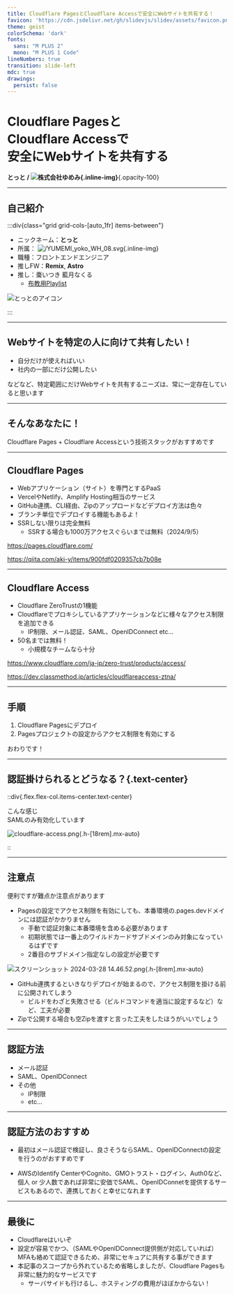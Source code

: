 ```yaml
---
title: Cloudflare PagesとCloudflare Accessで安全にWebサイトを共有する！
favicon: 'https://cdn.jsdelivr.net/gh/slidevjs/slidev/assets/favicon.png'
theme: geist
colorSchema: 'dark'
fonts:
  sans: "M PLUS 2"
  mono: "M PLUS 1 Code"
lineNumbers: true
transition: slide-left
mdc: true
drawings:
  persist: false
---
```


# Cloudflare Pagesと<br>Cloudflare Accessで<br>安全にWebサイトを共有する

**とっと / ![株式会社ゆめみ](/YUMEMI_yoko_WH_08.svg){.inline-img}**{.opacity-100}

---

## 自己紹介

:::div{class="grid grid-cols-[auto_1fr] items-between"}

- ニックネーム：**とっと**
- 所属： ![/YUMEMI_yoko_WH_08.svg](/YUMEMI_yoko_WH_08.svg){.inline-img}
- 職種：フロントエンドエンジニア
- 推しFW：**Remix**, **Astro**
- 推し：<tamu>棗いつき</tamu> <nakutya>藍月なくる</nakutya>
  - [布教用Playlist](https://music.youtube.com/playlist?list=PLou8tAEUf2ouel_LDAvj5fMi6Kzb2EYfM&si=yBpASHEsVbyDM-UM)

![とっとのアイコン](https://blogger.googleusercontent.com/img/b/R29vZ2xl/AVvXsEj8jkLUdX62rBSF0DpJbWNxeUnEqmwHsy-L0FYI_DfF7Hbv8i74385AGc5wY57nVD8LKVjh_RC1FapEinm4tcGdr5SAtjxTNAb2oPMT8fF-TjDtreQIF5zLX8PyqSsR8SSmN7qdGMvartw/s800/character_program_shutdown.png)

:::

---

## Webサイトを特定の人に向けて共有したい！

- 自分だけが使えればいい
- 社内の一部にだけ公開したい

などなど、特定範囲にだけWebサイトを共有するニーズは、常に一定存在していると思います

---

## そんなあなたに！

Cloudflare Pages + Cloudflare Accessという技術スタックがおすすめです

---

## Cloudflare Pages

- Webアプリケーション（サイト）を専門とするPaaS
- VercelやNetlify、Amplify Hosting相当のサービス
- GitHub連携、CLI経由、Zipのアップロードなどデプロイ方法は色々
- ブランチ単位でデプロイする機能もあるよ！
- SSRしない限りは完全無料
  - SSRする場合も1000万アクセスぐらいまでは無料（2024/9/5）

https://pages.cloudflare.com/

https://qiita.com/aki-y/items/900fdf0209357cb7b08e

---

## Cloudflare Access

- Cloudflare ZeroTrustの1機能
- Cloudflareでプロキシしているアプリケーションなどに様々なアクセス制限を追加できる
  - IP制限、メール認証、SAML、OpenIDConnect etc...
- 50名までは無料！
  - 小規模なチームなら十分

https://www.cloudflare.com/ja-jp/zero-trust/products/access/

https://dev.classmethod.jp/articles/cloudflareaccess-ztna/

---

## 手順

1. Cloudflare Pagesにデプロイ
1. Pagesプロジェクトの設定からアクセス制限を有効にする

おわりです！

---

## 認証掛けられるとどうなる？{.text-center}

::div{.flex.flex-col.items-center.text-center}

こんな感じ<br>
SAMLのみ有効化しています

![cloudflare-access.png](https://qiita-image-store.s3.ap-northeast-1.amazonaws.com/0/591669/82091cd5-9470-121a-9e99-22a4add2f6d5.png){.h-[18rem].mx-auto}

::

---

## 注意点

便利ですが難点か注意点があります

- Pagesの設定でアクセス制限を有効にしても、本番環境の.pages.devドメインには認証がかかりません
  - 手動で認証対象に本番環境を含める必要があります
  - 初期状態では一番上のワイルドカードサブドメインのみ対象になっているはずです
  - 2番目のサブドメイン指定なしの設定が必要です

![スクリーンショット 2024-03-28 14.46.52.png](https://qiita-image-store.s3.ap-northeast-1.amazonaws.com/0/591669/654abb09-365e-c387-7f12-5baa1647103b.png){.h-[8rem].mx-auto}

- GitHub連携するといきなりデプロイが始まるので、アクセス制限を掛ける前に公開されてしまう
  - ビルドをわざと失敗させる（ビルドコマンドを適当に設定するなど）など、工夫が必要
- Zipで公開する場合も空Zipを渡すと言った工夫をしたほうがいいでしょう

---

## 認証方法

- メール認証
- SAML、OpenIDConnect
- その他
  - IP制限
  - etc...

---

## 認証方法のおすすめ

- 最初はメール認証で検証し、良さそうならSAML、OpenIDConnectの設定を行うのがおすすめです

- AWSのIdentify CenterやCognito、GMOトラスト・ログイン、Auth0など、個人 or 少人数であれば非常に安価でSAML、OpenIDConnetを提供するサービスもあるので、連携しておくと幸せになれます

---

## 最後に

- Cloudflareはいいぞ
- 設定が容易でかつ、（SAMLやOpenIDConnect提供側が対応していれば）MFAも絡めて認証できるため、非常にセキュアに共有する事ができます
- 本記事のスコープから外れているため省略しましたが、Cloudflare Pagesも非常に魅力的なサービスです
  - サーバサイドも行けるし、ホスティングの費用がほぼかからない！
